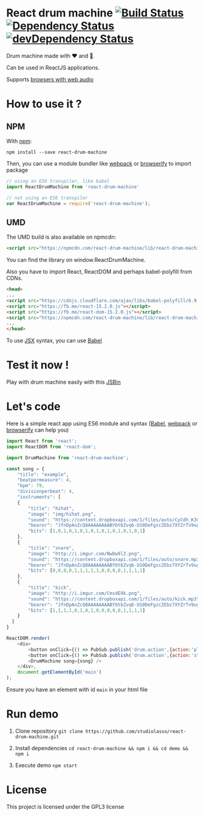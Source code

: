 # React drum machine [![Build Status](https://travis-ci.org/StudioLasso/react-drum-machine.svg?branch=master)](https://travis-ci.org/StudioLasso/react-drum-machine) [![Dependency Status](https://david-dm.org/studiolasso/react-drum-machine.svg)](https://david-dm.org/studiolasso/react-drum-machine) [![devDependency Status](https://david-dm.org/studiolasso/react-drum-machine/dev-status.svg)](https://david-dm.org/studiolasso/react-drum-machine#info=devDependencies)

Drum machine made with :heart: and :muscle:. 

Can be used in ReactJS applications.

Supports [browsers with web audio](http://caniuse.com/#search=web%20audio)

# How to use it ?

## NPM

With [npm](https://npmjs.com):

```
npm install --save react-drum-machine
```

Then, you can use a module bundler like [webpack](webpack.github.io) or [browserify](http://browserify.org/) to import package

```js
// using an ES6 transpiler, like babel
import ReactDrumMachine from 'react-drum-machine'

// not using an ES6 transpiler
var ReactDrumMachine = require('react-drum-machine');
```

## UMD

The UMD build is also available on npmcdn:
```html
<script src="https://npmcdn.com/react-drum-machine/lib/react-drum-machine.min.js"></script>
```
You can find the library on window.ReactDrumMachine.

Also you have to import React, ReactDOM and perhaps babel-polyfill from CDNs.
```html
<head>
...
<script src="https://cdnjs.cloudflare.com/ajax/libs/babel-polyfill/6.9.1/polyfill.js"></script>
<script src="https://fb.me/react-15.2.0.js"></script>
<script src="https://fb.me/react-dom-15.2.0.js"></script>
<script src="https://npmcdn.com/react-drum-machine/lib/react-drum-machine.min.js"></script>
...
</head>
```

To use [JSX](https://facebook.github.io/react/docs/jsx-in-depth.html) syntax, you can use [Babel](https://babeljs.io/)

# Test it now !

Play with drum machine easily with this [JSBin](https://jsbin.com/herafiw)

# Let's code

Here is a simple react app using ES6 module and syntax ([Babel](https://babeljs.io/), [webpack](webpack.github.io) or [browserify](http://browserify.org/) can help you)

```javascript
import React from 'react';
import ReactDOM from 'react-dom';

import DrumMachine from 'react-drum-machine';

const song = {
	"title": "example",
	"beatpermeasure": 4,
	"bpm": 79,
	"divisionperbeat": 4,
	"instruments": [
  	{
		"title": "hihat",
		"image": "img/hihat.png",
		"sound": "https://content.dropboxapi.com/1/files/auto/CyCdh_K3ClHat-01.wav",
		"bearer": "JfnDpAnZcQ8AAAAAAAABYbt6Zvq6-U10DeFgzcZEbz7XYZrTv9ugPuuRl0ai9BFR",
		"bits": [1,0,1,0,1,0,1,0,1,0,1,0,1,0,1,0,1]
  	},
  	{
		"title": "snare",
		"image": "http://i.imgur.com/NwDw9lZ.png",
		"sound": "https://content.dropboxapi.com/1/files/auto/snare.mp3",
		"bearer": "JfnDpAnZcQ8AAAAAAAABYbt6Zvq6-U10DeFgzcZEbz7XYZrTv9ugPuuRl0ai9BFR",
		"bits": [0,0,0,0,1,1,1,1,1,0,0,0,0,1,1,1,1]
  	},
  	{
		"title": "kick",
		"image": "http://i.imgur.com/CmsdE9k.png",
		"sound": "https://content.dropboxapi.com/1/files/auto/kick.mp3",
		"bearer": "JfnDpAnZcQ8AAAAAAAABYbt6Zvq6-U10DeFgzcZEbz7XYZrTv9ugPuuRl0ai9BFR",
		"bits": [1,1,1,1,0,1,0,1,0,0,0,0,0,1,1,1,1]
  	}
  ]
}

ReactDOM.render(
	<div>
		<button onClick={() => PubSub.publish('drum.action',{action:'play'})}>Play</button>
		<button onClick={() => PubSub.publish('drum.action',{action:'stop'})}>Stop</button>
		<DrumMachine song={song} />
	</div>,
	document.getElementById('main')
);
```

Ensure you have an element with id `main` in your html file

# Run demo

1. Clone repository `git clone https://github.com/studiolasso/react-drum-machine.git`

2. Install dependencies `cd react-drum-machine && npm i && cd demo && npm i`

3. Execute demo `npm start`

# License

This project is licensed under the GPL3 license
